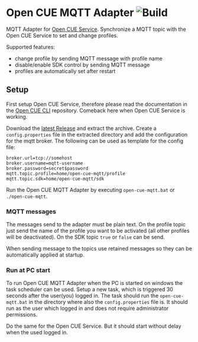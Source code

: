 # Open CUE MQTT Adapter ![Build](https://github.com/Legion2/open-cue-mqtt/workflows/Build/badge.svg)
MQTT Adapter for [Open CUE Service](https://github.com/Legion2/open-cue-service).
Synchronize a MQTT topic with the Open CUE Service to set and change profiles.

Supported features:
* change profile by sending MQTT message with profile name
* disable/enable SDK control by sending MQTT message
* profiles are automatically set after restart 

## Setup
First setup Open CUE Service, therefore please read the documentation in the [Open CUE CLI](https://github.com/Legion2/open-cue-cli) repository.
Comeback here when Open CUE Service is working.

Download the [latest Release](https://github.com/Legion2/open-cue-mqtt/releases) and extract the archive.
Create a `config.properties` file in the extracted directory and add the configuration for the mqtt broker.
The following can be used as template for the config file:
```properties
broker.url=tcp://somehost
broker.username=mqtt-username
broker.password=secret$password
mqtt.topic.profile=home/open-cue-mqtt/profile
mqtt.topic.sdk=home/open-cue-mqtt/sdk
```
Run the Open CUE MQTT Adapter by executing `open-cue-mqtt.bat` or `./open-cue-mqtt`.

### MQTT messages
The messages send to the adapter must be plain text.
On the profile topic just send the name of the profile you want to be activated (all other profiles will be deactivated).
On the SDK topic `true` or `false` can be send.

When sending message to the topics use retained messages so they can be automatically applied at startup.

### Run at PC start
To run Open CUE MQTT Adapter when the PC is started on windows the task scheduler can be used.
Setup a new task, which is triggered 30 seconds after the user(you) logged in.
The task should run the `open-cue-mqtt.bat` in the directory where also the `config.properties` file is.
It should run as the user which logged in and does not require administrator permissions.

Do the same for the Open CUE Service.
But it should start without delay when the used logged in.
